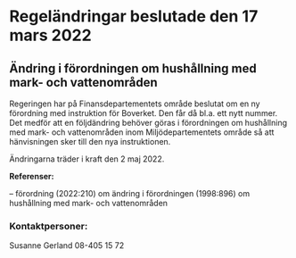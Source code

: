 # Regeländringar beslutade den 17 mars 2022

## Ändring i förordningen om hushållning med mark- och vattenområden

Regeringen har på Finansdepartementets område beslutat om en ny förordning med instruktion för Boverket. Den får då bl.a. ett nytt nummer. Det medför att en följdändring behöver göras i förordningen om hushållning med mark- och vattenområden inom Miljödepartementets område så att hänvisningen sker till den nya instruktionen.

Ändringarna träder i kraft den 2 maj 2022.

**Referenser:**

– förordning (2022:210) om ändring i förordningen (1998:896) om hushållning med mark- och vattenområden

### Kontaktpersoner:

Susanne Gerland 08-405 15 72
